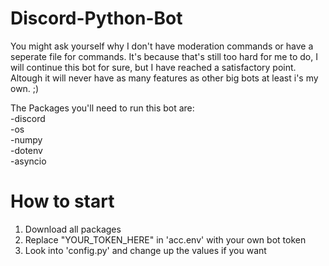 # Discord-Python-Bot

You might ask yourself why I don't have moderation commands or have a seperate file for commands. It's because that's still too hard for me to do, I will continue this bot for sure, but I have reached a satisfactory point. Altough it will never have as many features as other big bots at least i's my own. ;)

The Packages you'll need to run this bot are:  
  -discord  
  -os  
  -numpy  
  -dotenv  
  -asyncio    
    
# How to start  
1. Download all packages
2. Replace "YOUR_TOKEN_HERE" in 'acc.env' with your own bot token
3. Look into 'config.py' and change up the values if you want
